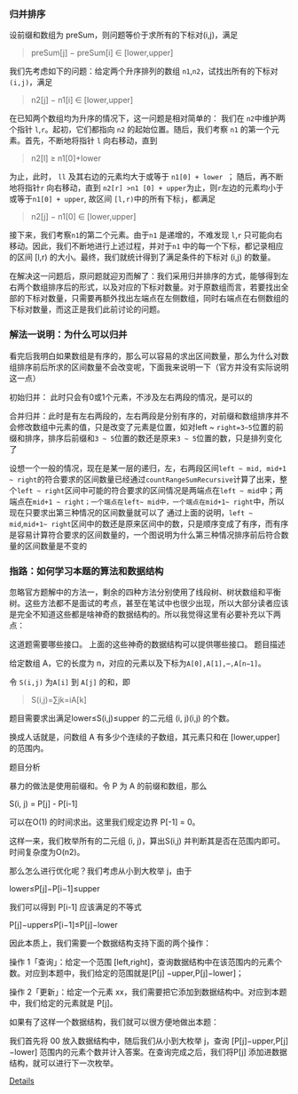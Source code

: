 ### 归并排序

设前缀和数组为 preSum，则问题等价于求所有的下标对(i,j)，满足

> preSum[j] − preSum[i] ∈ [lower,upper]

我们先考虑如下的问题：给定两个升序排列的数组 `n1`,`n2`，试找出所有的下标对 `(i,j)`，满足

> n2[j] − n1[i] ∈ [lower,upper]

在已知两个数组均为升序的情况下，这一问题是相对简单的：
我们在 `n2`中维护两个指针 `l`,`r`。起初，它们都指向 `n2` 的起始位置。随后，我们考察
`n1` 的第一个元素。首先，不断地将指针 `l` 向右移动，直到
> n2[l] ≥ n1[0]+lower

为止，此时， `ll` 及其右边的元素均大于或等于 `n1[0] + lower `；
随后，再不断地将指针`r` 向右移动，直到 `n2[r] >n1 [0] + upper`为止，则`r`左边的元素均小于或等于`n1[0] + upper`, 故区间
`[l,r)`中的所有下标`j`，都满足

> n2[j] − n1[0] ∈ [lower,upper]

接下来，我们考察`n1`的第二个元素。由于`n1` 是递增的，不难发现 `l`,`r` 只可能向右移动。因此，我们不断地进行上述过程，并对于`n1`
中的每一个下标，都记录相应的区间 [l,r) 的大小。最终，我们就统计得到了满足条件的下标对 (i,j) 的数量。

在解决这一问题后，原问题就迎刃而解了：我们采用归并排序的方式，能够得到左右两个数组排序后的形式，以及对应的下标对数量。对于原数组而言，若要找出全部的下标对数量，只需要再额外找出左端点在左侧数组，同时右端点在右侧数组的下标对数量，而这正是我们此前讨论的问题。

### 解法一说明：为什么可以归并

看完后我明白如果数组是有序的，那么可以容易的求出区间数量，那么为什么对数组排序前后所求的区间数量不会改变呢，下面我来说明一下（官方并没有实际说明这一点）

初始归并：
此时只会有0或1个元素，不涉及左右两段的情况，是可以的

合并归并：此时是有左右两段的，左右两段是分别有序的，对前缀和数组排序并不会修改数组中元素的值，只是改变了元素是位置，如对left ~
`right=3~5`位置的前缀和排序，排序后前缀和`3 ~ 5`位置的数还是原来`3 ~ 5`位置的数，只是排列变化了

设想一个一般的情况，现在是某一层的递归，左，右两段区间`left ~ mid, mid+1 ~
right`的符合要求的区间数量已经通过`countRangeSumRecursive`计算了出来，整个`left ~
right`区间中可能的符合要求的区间情况是两端点在`left ~ mid`中；两端点在`mid+1 ~ right；一个端点在left~ mid中，一个端点在mid+1~
right`中，所以现在只要求出第三种情况的区间数量就可以了
通过上面的说明，`left ~ mid`,`mid+1~ right`区间中的数还是原来区间中的数，只是顺序变成了有序，而有序是容易计算符合要求的区间数量的，一个图说明为什么第三种情况排序前后符合数量的区间数量是不变的

### 指路：如何学习本题的算法和数据结构

忽略官方题解中的方法一，剩余的四种方法分别使用了线段树、树状数组和平衡树。这些方法都不是面试的考点，甚至在笔试中也很少出现，所以大部分读者应该是完全不知道这些都是啥神奇的数据结构的。所以我觉得这里有必要补充以下两点：

这道题需要哪些接口。
上面的这些神奇的数据结构可以提供哪些接口。
题目描述

给定数组 A，它的长度为 n，对应的元素以及下标为`A[0],A[1],⋯,A[n−1]`。

令 `S(i,j)` 为`A[i]` 到 `A[j]` 的和，即

>S(i,j)=∑jk=iA[k]

题目需要求出满足lower≤S(i,j)≤upper 的二元组 (i, j)(i,j) 的个数。

换成人话就是，问数组 A 有多少个连续的子数组，其元素只和在 [lower,upper] 的范围内。

题目分析

暴力的做法是使用前缀和。令 P 为 A 的前缀和数组，那么

S(i, j) = P[j] - P[i-1]

可以在O(1) 的时间求出。这里我们规定边界 P[-1] = 0。

这样一来，我们枚举所有的二元组 (i, j)，算出S(i,j) 并判断其是否在范围内即可。时间复杂度为O(n2)。

那么怎么进行优化呢？我们考虑从小到大枚举 j，由于

lower≤P[j]−P[i−1]≤upper

我们可以得到 P[i-1] 应该满足的不等式

P[j]−upper≤P[i−1]≤P[j]−lower

因此本质上，我们需要一个数据结构支持下面的两个操作：

操作 1「查询」：给定一个范围 [left,right]，查询数据结构中在该范围内的元素个数。对应到本题中，我们给定的范围就是[P[j]
−upper,P[j]−lower]；

操作 2「更新」：给定一个元素 xx，我们需要把它添加到数据结构中。对应到本题中，我们给定的元素就是 P[j]。

如果有了这样一个数据结构，我们就可以很方便地做出本题：

我们首先将 00 放入数据结构中，随后我们从小到大枚举 j，查询 [P[j]−upper,P[j]−lower]
范围内的元素个数并计入答案。在查询完成之后，我们将P[j] 添加进数据结构，就可以进行下一次枚举。

[Details](https://liudufu.github.io/The_number_of_interval_sums/)